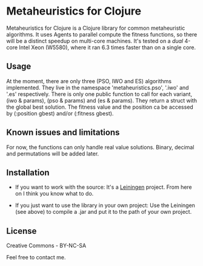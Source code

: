# Metaheuristics for Clojure

Metaheuristics for Clojure is a Clojure library for common metaheuristic algorithms. It uses Agents to parallel compute the fitness functions, so there will be a distinct speedup on multi-core machines. It's tested on a *dual* 4-core Intel Xeon (W5580), where it ran 6.3 times faster than on a single core.

## Usage

At the moment, there are only three (PSO, IWO and ES) algorithms implemented. They live in the namespace 'metaheuristics.pso', '.iwo' and '.es' respectively. There is only one public function to call for each variant, (iwo & params), (pso & params) and (es & params). They return a struct with the global best solution. The fitness value and the position ca be accessed by (:position gbest) and/or (:fitness gbest). 

## Known issues and limitations
For now, the functions can only handle real value solutions. Binary, decimal and permutations will be added later. 

## Installation
* If you want to work with the source:
  It's a [Leiningen](http://github.com/technomancy/leiningen) project. From here on I think you know what to do. 

* If you just want to use the library in your own project:
  Use the Leiningen (see above) to compile a .jar and put it to the path of your own project.

## License
Creative Commons - BY-NC-SA

Feel free to contact me. 
